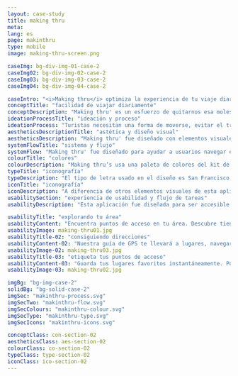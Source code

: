 ```yaml
---
layout: case-study
title: making thru
meta:
lang: es
page: makinthru
type: mobile
image: making-thru-screen.png

caseImg: bg-div-img-01-case-2
caseImg02: bg-div-img-02-case-2
caseImg03: bg-div-img-03-case-2
caseImg04: bg-div-img-04-case-2

caseIntro: "<i>Making thru</i> optimiza la experiencia de tu viaje diario con una interfaz simple e intuitíva. Proviene mejores rutas para evitar el tráfico. Muestra alertas de tráfico, zonas de construcción, accidentes y otros peligros que evitar en la calle. Recomenda la mejor gasolinería en tu camino basado en precios. Ofrece navegación y direcciones sin la necesidad de conexión a internet. Esta aplicación fue desarrollada para mejor ayudar a hacer tu día más fácil"
conceptTitle: "facilidad de viajar diariamente"
conceptDescription: "Making thru' es un esfuerzo de quitarnos esa molestia de estar viajando y no poder usar servicio celular de internet. Making thru' fue creado para ser tangible e intuitivo para mejorar tu experiencia de navegar"
ideationProcessTitle: "ideación y proceso"
ideationProcess: "Turistas necesitan una forma de moverse, evitar el tráfico y encontrar puntos de wi-fi sin necesidad constante de internet celular. También necesitan poder marcar sus lugares favoritos para regresar a ellos facilmente"
aestheticsDescriptionTitle: "astética y diseño visual"
aestheticsDescription: "Making thru' fue diseñado con elementos visuales concisos y llamativos y un flujo de aplicación para que los usuarios puedan llegar a dónde quieren aún en áreas remotas"
systemFlowTitle: "sistema y flujo"
systemFlow: "Making thru' fue diseñado para ayudar a usuarios navegar el mundo más rápidamente sin importar dónde se encuentran. Usarios tienen el beneficio de vencer al tráfico con cambio de rutas automáticos, tienen acceso a lugares, y consiguen direcciones sin conexión celular ni wi-fi"
colourTitle: "colores"
colourDescription: "Making thru’s usa una paleta de colores del kit de materiales de apple. Los colores primarios que son morado oscuro y diferentes tintes de azul marcan un tono suave y serio mientras que el accento rosa agrega un sentido de viveza y excitación."
typeTitle: "iconografía"
typeDescription: "El tipo de letra usado en el diseño es San Francisco, el que usa Apple por defecto. Para los títulos se usa el peso de letra SF Pro Bold y para el texto principal y para demás texto se usa SF Pro Display Regular"
iconTitle: "iconografía"
iconDescription: "A diferencia de otros elementos visuales de esta aplicación, making thru hace uso de su propia iconografía auténtica. estos íconos fueron diseñados para ser estructurados y consistentes con el resto del diseño de la aplicación"
usabilitySection: "experiencia de usabilidad y flujo de tareas"
usabilityDescription: "Esta aplicación fue diseñada para ser accesible tanto en áreas populares o remotas. Fue creada para ayudar a usuarios a determinar locales y guiarlos a su destino final"

usabilityTitle: "explorando tu área"
usabilityContent: "Encuentra puntos de acceso en tu área. Descubre tiendas locales, restaurantes, eventos y lugares que se alinean con sus intereses"
usabilityImage: making-thru01.jpg
usabilityTitle-02: "consiguiendo direcciones"
usabilityContent-02: "Nuestra guía de GPS te llevará a lugares, navegará tu área y conseguirá información en tiempo real del tráfico, transporte público, cierres de calles y accidentes. Making thru' también está disponible y es accesible a través de su Apple Watch. Esta característica te permite llegar a tu destino sin importar dónde estés en el mundo"
usabilityImage-02: making-thru03.jpg
usabilityTitle-03: "etiqueta tus puntos de acceso"
usabilityContent-03: "Guarda tus lugares favoritos instantáneamente. Podrás regresar a tus lugares favoritos con un toque. Escoge tus direcciones y permitenos ayudarte a definir tu camino"
usabilityImage-03: making-thru02.jpg

imgBg: "bg-img-case-2"
solidBg: "bg-solid-case-2"
imgSec: "makinthru-process.svg"
imgSecTwo: "makinthru-flow.svg"
imgSecColours: "makinthru-colour.svg"
imgSecType: "makinthru-type.svg"
imgSecIcons: "makinthru-icons.svg"

conceptClass: con-section-02
aestheticsClass: aes-section-02
colourClass: co-section-02
typeClass: type-section-02
iconClass: ico-section-02
---
```

